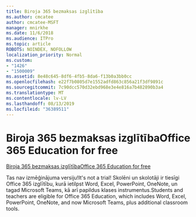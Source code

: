 ```yaml
---
title: Biroja 365 bezmaksas izglītība
ms.author: cmcatee
author: cmcatee-MSFT
manager: mnirkhe
ms.date: 11/6/2018
ms.audience: ITPro
ms.topic: article
ROBOTS: NOINDEX, NOFOLLOW
localization_priority: Normal
ms.custom:
- "1426"
- "1500009"
ms.assetid: 8e48c645-8df6-4fb5-8da6-f13b0a3bb0cc
ms.openlocfilehash: e22f7b0805d7e1552adfd863c856a21f3df9891c
ms.sourcegitcommit: 7c90dcc570d32ebd968e3e4e816a7b482890b3a4
ms.translationtype: MT
ms.contentlocale: lv-LV
ms.lasthandoff: 08/13/2019
ms.locfileid: "36389511"
---
```

# <a name="office-365-education-for-free"></a><span data-ttu-id="d0bce-102">Biroja 365 bezmaksas izglītība</span><span class="sxs-lookup"><span data-stu-id="d0bce-102">Office 365 Education for free</span></span>

[<span data-ttu-id="d0bce-103">Biroja 365 bezmaksas izglītība</span><span class="sxs-lookup"><span data-stu-id="d0bce-103">Office 365 Education for free</span></span>](https://products.office.com/student/office-in-education?ms.officeurl=students)
  
<span data-ttu-id="d0bce-104">Tas nav izmēģinājuma versiju!</span><span class="sxs-lookup"><span data-stu-id="d0bce-104">It's not a trial!</span></span> <span data-ttu-id="d0bce-105">Skolēni un skolotāji ir tiesīgi Office 365 izglītību, kurā ietilpst Word, Excel, PowerPoint, OneNote, un tagad Microsoft Teams, kā arī papildus klases instrumentus.</span><span class="sxs-lookup"><span data-stu-id="d0bce-105">Students and teachers are eligible for Office 365 Education, which includes Word, Excel, PowerPoint, OneNote, and now Microsoft Teams, plus additional classroom tools.</span></span>